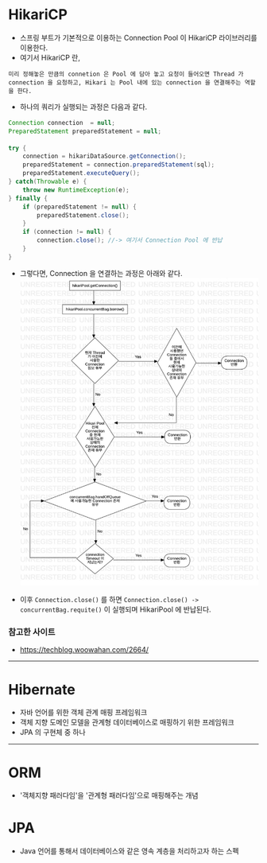 
# HikariCP
- 스프링 부트가 기본적으로 이용하는 Connection Pool 이 HikariCP 라이브러리를 이용한다.
- 여기서 HikariCP 란, 
```
미리 정해놓은 만큼의 connetion 은 Pool 에 담아 놓고 요청이 들어오면 Thread 가 connection 을 요청하고, Hikari 는 Pool 내에 있는 connection 을 연결해주는 역할을 한다.
```

- 하나의 쿼리가 실행되는 과정은 다음과 같다. 

```Java
Connection connection  = null;
PreparedStatement preparedStatement = null;

try {
	connection = hikariDataSource.getConnection();
	preparedStatement = connection.preparedStatement(sql);
	preparedStatement.executeQuery();
} catch(Throwable e) {
	throw new RuntimeException(e);
} finally {
	if (preparedStatement != null) {
		preparedStatement.close();
	} 
	if (connection != null) {
		connection.close(); //-> 여기서 Connection Pool 에 반납
	}
}
```

- 그렇다면, Connection 을 연결하는 과정은 아래와 같다.
![HikariCP_flowchart](https://github.com/parkje0927/TIL/blob/main/Spring/basic/HikariCP_flowchart.jpg)

- 이후 `Connection.close()` 를 하면 `Connection.close() -> concurrentBag.requite()` 이 실행되며 HikariPool 에 반납된다.

### 참고한 사이트
- https://techblog.woowahan.com/2664/

---

# Hibernate
- 자바 언어를 위한 객체 관계 매핑 프레임워크
- 객체 지향 도메인 모델을 관계형 데이터베이스로 매핑하기 위한 프레임워크
- JPA 의 구현체 중 하나

---

# ORM
- '객체지향 패러다임'을 '관계형 패러다임'으로 매핑해주는 개념


# JPA
- Java 언어를 통해서 데이터베이스와 같은 영속 계층을 처리하고자 하는 스펙






